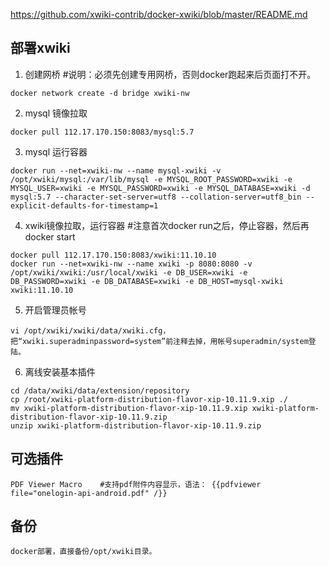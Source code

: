 https://github.com/xwiki-contrib/docker-xwiki/blob/master/README.md

## 部署xwiki
1. 创建网桥
#说明：必须先创建专用网桥，否则docker跑起来后页面打不开。
```
docker network create -d bridge xwiki-nw
```

2. mysql 镜像拉取
```
docker pull 112.17.170.150:8083/mysql:5.7
```

3. mysql 运行容器
```
docker run --net=xwiki-nw --name mysql-xwiki -v /opt/xwiki/mysql:/var/lib/mysql -e MYSQL_ROOT_PASSWORD=xwiki -e MYSQL_USER=xwiki -e MYSQL_PASSWORD=xwiki -e MYSQL_DATABASE=xwiki -d mysql:5.7 --character-set-server=utf8 --collation-server=utf8_bin --explicit-defaults-for-timestamp=1
```

4. xwiki镜像拉取，运行容器
#注意首次docker run之后，停止容器，然后再docker start
```
docker pull 112.17.170.150:8083/xwiki:11.10.10
docker run --net=xwiki-nw --name xwiki -p 8080:8080 -v /opt/xwiki/xwiki:/usr/local/xwiki -e DB_USER=xwiki -e DB_PASSWORD=xwiki -e DB_DATABASE=xwiki -e DB_HOST=mysql-xwiki xwiki:11.10.10
```


5. 开启管理员帐号
```
vi /opt/xwiki/xwiki/data/xwiki.cfg，
把“xwiki.superadminpassword=system”前注释去掉，用帐号superadmin/system登陆。
```

6. 离线安装基本插件
```
cd /data/xwiki/data/extension/repository
cp /root/xwiki-platform-distribution-flavor-xip-10.11.9.xip ./
mv xwiki-platform-distribution-flavor-xip-10.11.9.xip xwiki-platform-distribution-flavor-xip-10.11.9.zip
unzip xwiki-platform-distribution-flavor-xip-10.11.9.zip
```

## 可选插件
```
PDF Viewer Macro    #支持pdf附件内容显示，语法： {{pdfviewer file="onelogin-api-android.pdf" /}}
```

## 备份
```
docker部署，直接备份/opt/xwiki目录。
```
